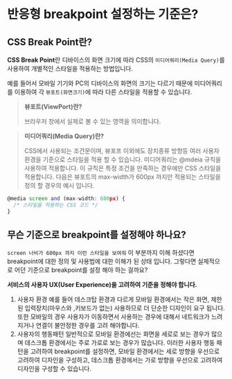 # 반응형 breakpoint 설정하는 기준은?

## CSS Break Point란?

**CSS Break Point**란 디바이스의 화면 크기에 따라 CSS의 `미디어쿼리(Media Query)`를 사용하여
개별적인 스타일을 적용하는 방법입니다.

예를 들어서 모바일 기기와 PC의 디바이스의 화면의 크기는 다르기 때문에 미디어쿼리를 이용하여
각 `뷰포트(화면크기)`에 따라 다른 스타일을 적용할 수 있습니다.

> **뷰포트(ViewPort)란?**
>
> 브라우저 창에서 실제로 볼 수 있는 영역을 의미합니다.

> **미디어쿼리(Media Query)란?**
>
> CSS에서 사용되는 조건문이며, 뷰포프 이외에도 장치종류 방향등 여러 사용자 환경을 기준으로 스타일을 적용 할 수 있습니다.
> 미디어쿼리는 @mdeia 규칙을 사용하여 적용합니다. 이 규칙은 특정 조건을 만족하는 경우에만 CSS 스타일을 적용합니다. 다음은 뷰포트의 max-width가 600px 까지만 적용되는 스타일을 정의 할 경우의 예시 입니다.

```javascript
@media screen and (max-width: 600px) {
  /* 스타일을 적용하는 CSS 코드 */
}
```

## 무슨 기준으로 breakpoint를 설정해야 하나요?

`screen 너비가 600px 까지 이런 스타일을 보여줘` 이 부분까지 이해 하셨다면 breakpoint에 대한 정의 및 사용법에 대한 이해가 된 상태 입니다. 그렇다면 실제적으로 어던 기준으로 breakpoint를 설정 해야 하는 걸까요?

**서비스의 사용자 UX(User Experience)을 고려하여 기준을 정해야 합니다.**

1. 사용자 환경
   예를 들어 데스크탑 환경과 다르게 모바일 환경에서는 작은 화면, 제한된 입력장치(마우스와 ,키보드가 없는) 사용하므로 더 단순한 디자인이 요구 됩니다. 또한 모바일의 경우 사용자가 이동하면서 사용하는 경우에 대해서
   네트워크가 느려지거나 연결이 불안정한 경우를 고려 해야합니다.
   <br>
2. 사용자의 행동패턴
   일반적으로 모바일 환경에선는 화면을 세로로 보는 경우가 많으며 데스크톱 환경에서는 주로 가로로 보는 경우가 많습니다. 이러한 사용자 행동 패턴을 고려하여 breakpoint를 설정하면, 모바일 환경에서는 세로 방향을 우선으로
   고려하여 디자인을 구성하고, 데스크톱 환경에서는 가로 방향을 우선으로 고려하여 디자인을 구성할 수 있습니다.
